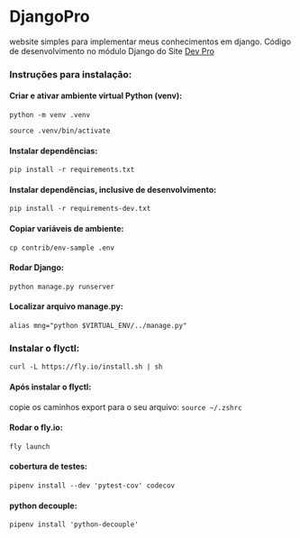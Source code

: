 # DjangoPro
website simples para implementar meus conhecimentos em django.
Código de desenvolvimento no módulo Django do Site [Dev Pro](https://pythonpro.com.br/)

### <strong>Instruções para instalação</strong>:

#### Criar e ativar ambiente virtual Python (venv):

```python -m venv .venv```

```source .venv/bin/activate```

#### <strong>Instalar dependências</strong>:

```pip install -r requirements.txt```

#### <strong>Instalar dependências, inclusive de desenvolvimento</strong>:

```pip install -r requirements-dev.txt```

#### Copiar variáveis de ambiente:

```cp contrib/env-sample .env```

#### Rodar Django:

```python manage.py runserver```

#### Localizar arquivo manage.py:

```alias mng="python $VIRTUAL_ENV/../manage.py"```

### <strong>Instalar o flyctl</strong>:

```curl -L https://fly.io/install.sh | sh```

#### Após instalar o flyctl:

copie os caminhos export para o seu arquivo: ```source ~/.zshrc```

#### Rodar o fly.io:
```fly launch```

#### cobertura de testes:
```pipenv install --dev 'pytest-cov' codecov```

#### python decouple:
```pipenv install 'python-decouple'```